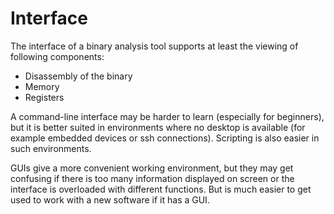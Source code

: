 Interface
=========

The interface of a binary analysis tool supports at least the viewing of following components:
- Disassembly of the binary
- Memory
- Registers

A command-line interface may be harder to learn (especially for beginners), but it is better suited in environments where no desktop is available (for example embedded devices or ssh connections). Scripting is also easier in such environments.

GUIs give a more convenient working environment, but they may get confusing if there is too many information displayed on screen or the interface is overloaded with different functions. But is much easier to get used to work with a new software if it has a GUI.